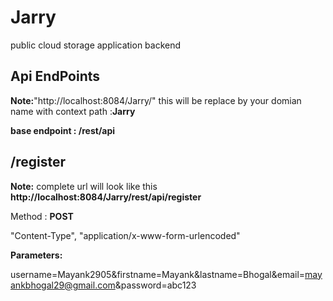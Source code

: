 # Jarry
public cloud storage application backend

## Api EndPoints

**Note:**"http://localhost:8084/Jarry/" this will be replace by your domian name with context path :**Jarry**

**base endpoint : /rest/api**
## /register     
**Note:** complete url will look like this  **http://localhost:8084/Jarry/rest/api/register**

Method : **POST**

"Content-Type", "application/x-www-form-urlencoded"

**Parameters:**

username=Mayank2905&firstname=Mayank&lastname=Bhogal&email=mayankbhogal29@gmail.com&password=abc123

